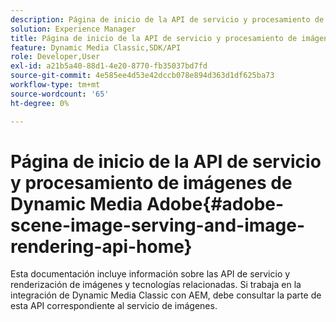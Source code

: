 ```yaml
---
description: Página de inicio de la API de servicio y procesamiento de imágenes de Dynamic Media Adobe
solution: Experience Manager
title: Página de inicio de la API de servicio y procesamiento de imágenes de Dynamic Media Adobe
feature: Dynamic Media Classic,SDK/API
role: Developer,User
exl-id: a21b5a40-88d1-4e20-8770-fb35037bd7fd
source-git-commit: 4e585ee4d53e42dccb078e894d363d1df625ba73
workflow-type: tm+mt
source-wordcount: '65'
ht-degree: 0%

---
```


# Página de inicio de la API de servicio y procesamiento de imágenes de Dynamic Media Adobe{#adobe-scene-image-serving-and-image-rendering-api-home}

Esta documentación incluye información sobre las API de servicio y renderización de imágenes y tecnologías relacionadas. Si trabaja en la integración de Dynamic Media Classic con AEM, debe consultar la parte de esta API correspondiente al servicio de imágenes.
